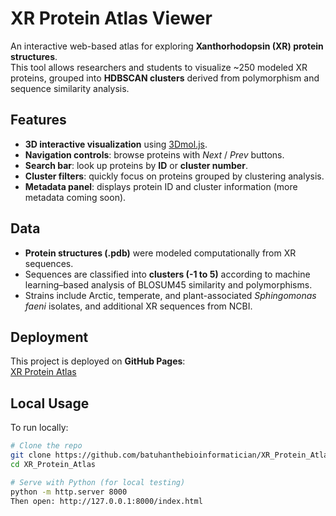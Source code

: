 # XR Protein Atlas Viewer

An interactive web-based atlas for exploring **Xanthorhodopsin (XR) protein structures**.  
This tool allows researchers and students to visualize ~250 modeled XR proteins, grouped into **HDBSCAN clusters** derived from polymorphism and sequence similarity analysis.

## Features
- **3D interactive visualization** using [3Dmol.js](https://3dmol.org).
- **Navigation controls**: browse proteins with *Next* / *Prev* buttons.
- **Search bar**: look up proteins by **ID** or **cluster number**.
- **Cluster filters**: quickly focus on proteins grouped by clustering analysis.
- **Metadata panel**: displays protein ID and cluster information (more metadata coming soon).

## Data
- **Protein structures (.pdb)** were modeled computationally from XR sequences.  
- Sequences are classified into **clusters (-1 to 5)** according to machine learning–based analysis of BLOSUM45 similarity and polymorphisms.  
- Strains include Arctic, temperate, and plant-associated *Sphingomonas faeni* isolates, and additional XR sequences from NCBI.

## Deployment
This project is deployed on **GitHub Pages**:  
[XR Protein Atlas](https://batuhanthebioinformatician.github.io/XR_Protein_Atlas/)

## Local Usage
To run locally:
```bash
# Clone the repo
git clone https://github.com/batuhanthebioinformatician/XR_Protein_Atlas.git
cd XR_Protein_Atlas

# Serve with Python (for local testing)
python -m http.server 8000
Then open: http://127.0.0.1:8000/index.html

